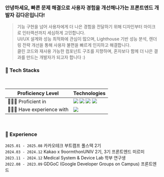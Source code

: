 

<div align="start">
<h3>안녕하세요, 빠른 문제 해결으로 사용자 경험을 개선해나가는 프론트엔드 개발자 김다은입니다! </h3>

> 기능 구현을 넘어 사용자에게 더 나은 경험을 전달하기 위해 디자인부터 마이크로 인터랙션까지 세심하게 고민합니다.  
UI/UX 설계와 성능 최적화에 관심이 많으며, Lighthouse 기반 성능 분석, 렌더링 전략 개선을 통해 사용자 불편을 빠르게 인지하고 해결합니다.<br>
클린 코드와 재사용 가능한 컴포넌트 구조를 지향하며, 혼자보다 함께 더 나은 결과를 만드는 개발자가 되고자 합니다 :)


<h3>💬 Tech Stacks </h3>
<br>

| Proficiency Level   | Technologies                  |
|---------------------|--------------------------------|
| 👩🏻‍💻 Proficient in       | <img src="https://img.shields.io/badge/Next.js-20232A?style=for-the-badge&logo=Next.js&logoColor=white"> <img src="https://img.shields.io/badge/React-20232A?style=for-the-badge&logo=react&logoColor=61DAFB"> <img src="https://img.shields.io/badge/TypeScript-007ACC?style=for-the-badge&logo=typescript&logoColor=white"> <img src="https://img.shields.io/badge/JavaScript-F7DF1E?style=for-the-badge&logo=JavaScript&logoColor=white"> |
| 🙆🏻‍♂️ Have experience with | <img src="https://img.shields.io/badge/Python-3776AB?style=for-the-badge&logo=python&logoColor=white">                        |






<br>
<h3>💬 Experience </h3>

`2025.01 - 2025.08` 카카오테크 부트캠프 풀스택 2기<br>
`2024.03 - 2024.12` Kakao x 9oormthonUNIV 2기, 3기 프론트엔드 미르미<br>
`2023.11 - 2024.12` Medical System & Device Lab 학부 연구생<br>
`2022.08 - 2023.09` GDGoC (Google Developer Groups on Campus) 프론트엔드<br>

<br>
